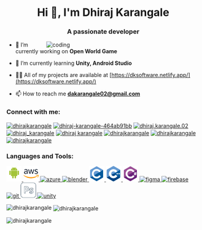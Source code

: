 <h1 align="center">Hi 👋, I'm Dhiraj Karangale</h1>
<h3 align="center">A passionate developer</h3>

<!-- <img align="right" alt="coding" width="400" src="https://cdn.dribbble.com/users/1292677/screenshots/6139167/media/5387dc7e035b3efe9d94516044de66a4.gif"> -->
<!-- <img align="right" alt="coding" width="400" src="https://media.tenor.com/qJ5evVs-_uUAAAAC/coding.gif"> -->
<!-- <img align="right" alt="coding" width="400" src="https://gifdb.com/images/high/coding-girl-animation-fe7t4gejurmtof8v.webp"> -->
<img align="right" alt="coding" width="400" src="https://gifdb.com/images/high/animated-chock-coding-c78f6elj32sfoi8q.webp">
<!-- <img align="right" alt="coding" width="400" src="https://gifdb.com/images/high/coding-animated-laptop-flow-stream-ja04010rm5o68zfk.webp"> -->
<!-- <img align="right" alt="coding" width="400" src="https://gifdb.com/images/high/document-function-coding-7ym5bmzpd6tb5wn3.webp"> -->
<!-- <img align="right" alt="coding" width="400" src="https://user-images.githubusercontent.com/55389276/140866485-8fb1c876-9a8f-4d6a-98dc-08c4981eaf70.gif"> -->

- 🔭 I’m currently working on **Open World Game**

- 🌱 I’m currently learning **Unity, Android Studio**

- 👨‍💻 All of my projects are available at [https://dksoftware.netlify.app/](https://dksoftware.netlify.app/)

- 📫 How to reach me **dakarangale02@gmail.com**

<h3 align="left">Connect with me:</h3>
<p align="left">
<a href="https://twitter.com/dhirajkarangale" target="blank"><img align="center" src="https://raw.githubusercontent.com/rahuldkjain/github-profile-readme-generator/master/src/images/icons/Social/twitter.svg" alt="dhirajkarangale" height="30" width="40" /></a>
<a href="https://linkedin.com/in/dhiraj-karangale-464ab91bb" target="blank"><img align="center" src="https://raw.githubusercontent.com/rahuldkjain/github-profile-readme-generator/master/src/images/icons/Social/linked-in-alt.svg" alt="dhiraj-karangale-464ab91bb" height="30" width="40" /></a>
<a href="https://fb.com/dhiraj.karangale.02" target="blank"><img align="center" src="https://raw.githubusercontent.com/rahuldkjain/github-profile-readme-generator/master/src/images/icons/Social/facebook.svg" alt="dhiraj.karangale.02" height="30" width="40" /></a>
<a href="https://instagram.com/dhiraj_karangale" target="blank"><img align="center" src="https://raw.githubusercontent.com/rahuldkjain/github-profile-readme-generator/master/src/images/icons/Social/instagram.svg" alt="dhiraj_karangale" height="30" width="40" /></a>
<a href="https://www.youtube.com/c/dhiraj karangale" target="blank"><img align="center" src="https://raw.githubusercontent.com/rahuldkjain/github-profile-readme-generator/master/src/images/icons/Social/youtube.svg" alt="dhiraj karangale" height="30" width="40" /></a>
<a href="https://www.hackerrank.com/dhirajkarangale" target="blank"><img align="center" src="https://raw.githubusercontent.com/rahuldkjain/github-profile-readme-generator/master/src/images/icons/Social/hackerrank.svg" alt="dhirajkarangale" height="30" width="40" /></a>
<a href="https://www.leetcode.com/dhirajkarangale" target="blank"><img align="center" src="https://raw.githubusercontent.com/rahuldkjain/github-profile-readme-generator/master/src/images/icons/Social/leet-code.svg" alt="dhirajkarangale" height="30" width="40" /></a>
<a href="https://auth.geeksforgeeks.org/user/dhirajkarangale" target="blank"><img align="center" src="https://raw.githubusercontent.com/rahuldkjain/github-profile-readme-generator/master/src/images/icons/Social/geeks-for-geeks.svg" alt="dhirajkarangale" height="30" width="40" /></a>
</p>

<h3 align="left">Languages and Tools:</h3>
<p align="left"> <a href="https://developer.android.com" target="_blank" rel="noreferrer"> <img src="https://raw.githubusercontent.com/devicons/devicon/master/icons/android/android-original-wordmark.svg" alt="android" width="40" height="40"/> </a> <a href="https://aws.amazon.com" target="_blank" rel="noreferrer"> <img src="https://raw.githubusercontent.com/devicons/devicon/master/icons/amazonwebservices/amazonwebservices-original-wordmark.svg" alt="aws" width="40" height="40"/> </a> <a href="https://azure.microsoft.com/en-in/" target="_blank" rel="noreferrer"> <img src="https://www.vectorlogo.zone/logos/microsoft_azure/microsoft_azure-icon.svg" alt="azure" width="40" height="40"/> </a> <a href="https://www.blender.org/" target="_blank" rel="noreferrer"> <img src="https://download.blender.org/branding/community/blender_community_badge_white.svg" alt="blender" width="40" height="40"/> </a> <a href="https://www.cprogramming.com/" target="_blank" rel="noreferrer"> <img src="https://raw.githubusercontent.com/devicons/devicon/master/icons/c/c-original.svg" alt="c" width="40" height="40"/> </a> <a href="https://www.w3schools.com/cpp/" target="_blank" rel="noreferrer"> <img src="https://raw.githubusercontent.com/devicons/devicon/master/icons/cplusplus/cplusplus-original.svg" alt="cplusplus" width="40" height="40"/> </a> <a href="https://www.w3schools.com/cs/" target="_blank" rel="noreferrer"> <img src="https://raw.githubusercontent.com/devicons/devicon/master/icons/csharp/csharp-original.svg" alt="csharp" width="40" height="40"/> </a> <a href="https://www.figma.com/" target="_blank" rel="noreferrer"> <img src="https://www.vectorlogo.zone/logos/figma/figma-icon.svg" alt="figma" width="40" height="40"/> </a> <a href="https://firebase.google.com/" target="_blank" rel="noreferrer"> <img src="https://www.vectorlogo.zone/logos/firebase/firebase-icon.svg" alt="firebase" width="40" height="40"/> </a> <a href="https://git-scm.com/" target="_blank" rel="noreferrer"> <img src="https://www.vectorlogo.zone/logos/git-scm/git-scm-icon.svg" alt="git" width="40" height="40"/> </a> <a href="https://www.photoshop.com/en" target="_blank" rel="noreferrer"> <img src="https://raw.githubusercontent.com/devicons/devicon/master/icons/photoshop/photoshop-line.svg" alt="photoshop" width="40" height="40"/> </a> <a href="https://unity.com/" target="_blank" rel="noreferrer"> <img src="https://www.vectorlogo.zone/logos/unity3d/unity3d-icon.svg" alt="unity" width="40" height="40"/> </a> </p>

<p><img align="left" src="https://github-readme-stats.vercel.app/api/top-langs?username=dhirajkarangale&show_icons=true&locale=en&layout=compact" alt="dhirajkarangale" /></p>

<p>&nbsp;<img align="center" src="https://github-readme-stats.vercel.app/api?username=dhirajkarangale&show_icons=true&locale=en" alt="dhirajkarangale" /></p>

<p><img align="center" src="https://github-readme-streak-stats.herokuapp.com/?user=dhirajkarangale&" alt="dhirajkarangale" /></p>
